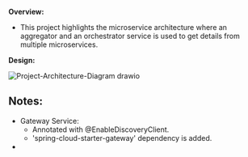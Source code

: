 **Overview:**

* This project highlights the microservice architecture where an aggregator and an orchestrator service is used to get details from multiple microservices.


**Design:**

![Project-Architecture-Diagram drawio](https://user-images.githubusercontent.com/40859584/180609438-33187785-3095-43f2-9d4b-4980a8af10a8.png)


Notes:
--------
* Gateway Service:
  * Annotated with @EnableDiscoveryClient. 
  * 'spring-cloud-starter-gateway' dependency is added.
* 
